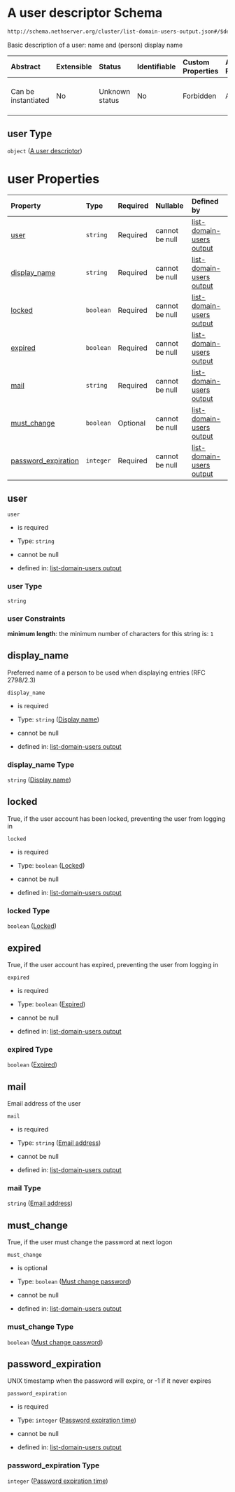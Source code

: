 # A user descriptor Schema

```txt
http://schema.nethserver.org/cluster/list-domain-users-output.json#/$defs/user
```

Basic description of a user: name and (person) display name

| Abstract            | Extensible | Status         | Identifiable | Custom Properties | Additional Properties | Access Restrictions | Defined In                                                                                      |
| :------------------ | :--------- | :------------- | :----------- | :---------------- | :-------------------- | :------------------ | :---------------------------------------------------------------------------------------------- |
| Can be instantiated | No         | Unknown status | No           | Forbidden         | Allowed               | none                | [list-domain-users-output.json\*](cluster/list-domain-users-output.json "open original schema") |

## user Type

`object` ([A user descriptor](list-domain-users-output-defs-a-user-descriptor.md))

# user Properties

| Property                                     | Type      | Required | Nullable       | Defined by                                                                                                                                                                                                                         |
| :------------------------------------------- | :-------- | :------- | :------------- | :--------------------------------------------------------------------------------------------------------------------------------------------------------------------------------------------------------------------------------- |
| [user](#user)                                | `string`  | Required | cannot be null | [list-domain-users output](list-domain-users-output-defs-a-user-descriptor-properties-user.md "http://schema.nethserver.org/cluster/list-domain-users-output.json#/$defs/user/properties/user")                                    |
| [display\_name](#display_name)               | `string`  | Required | cannot be null | [list-domain-users output](list-domain-users-output-defs-a-user-descriptor-properties-display-name.md "http://schema.nethserver.org/cluster/list-domain-users-output.json#/$defs/user/properties/display_name")                    |
| [locked](#locked)                            | `boolean` | Required | cannot be null | [list-domain-users output](list-domain-users-output-defs-a-user-descriptor-properties-locked.md "http://schema.nethserver.org/cluster/list-domain-users-output.json#/$defs/user/properties/locked")                                |
| [expired](#expired)                          | `boolean` | Required | cannot be null | [list-domain-users output](list-domain-users-output-defs-a-user-descriptor-properties-expired.md "http://schema.nethserver.org/cluster/list-domain-users-output.json#/$defs/user/properties/expired")                              |
| [mail](#mail)                                | `string`  | Required | cannot be null | [list-domain-users output](list-domain-users-output-defs-a-user-descriptor-properties-email-address.md "http://schema.nethserver.org/cluster/list-domain-users-output.json#/$defs/user/properties/mail")                           |
| [must\_change](#must_change)                 | `boolean` | Optional | cannot be null | [list-domain-users output](list-domain-users-output-defs-a-user-descriptor-properties-must-change-password.md "http://schema.nethserver.org/cluster/list-domain-users-output.json#/$defs/user/properties/must_change")             |
| [password\_expiration](#password_expiration) | `integer` | Required | cannot be null | [list-domain-users output](list-domain-users-output-defs-a-user-descriptor-properties-password-expiration-time.md "http://schema.nethserver.org/cluster/list-domain-users-output.json#/$defs/user/properties/password_expiration") |

## user



`user`

* is required

* Type: `string`

* cannot be null

* defined in: [list-domain-users output](list-domain-users-output-defs-a-user-descriptor-properties-user.md "http://schema.nethserver.org/cluster/list-domain-users-output.json#/$defs/user/properties/user")

### user Type

`string`

### user Constraints

**minimum length**: the minimum number of characters for this string is: `1`

## display\_name

Preferred name of a person to be used when displaying entries (RFC 2798/2.3)

`display_name`

* is required

* Type: `string` ([Display name](list-domain-users-output-defs-a-user-descriptor-properties-display-name.md))

* cannot be null

* defined in: [list-domain-users output](list-domain-users-output-defs-a-user-descriptor-properties-display-name.md "http://schema.nethserver.org/cluster/list-domain-users-output.json#/$defs/user/properties/display_name")

### display\_name Type

`string` ([Display name](list-domain-users-output-defs-a-user-descriptor-properties-display-name.md))

## locked

True, if the user account has been locked, preventing the user from logging in

`locked`

* is required

* Type: `boolean` ([Locked](list-domain-users-output-defs-a-user-descriptor-properties-locked.md))

* cannot be null

* defined in: [list-domain-users output](list-domain-users-output-defs-a-user-descriptor-properties-locked.md "http://schema.nethserver.org/cluster/list-domain-users-output.json#/$defs/user/properties/locked")

### locked Type

`boolean` ([Locked](list-domain-users-output-defs-a-user-descriptor-properties-locked.md))

## expired

True, if the user account has expired, preventing the user from logging in

`expired`

* is required

* Type: `boolean` ([Expired](list-domain-users-output-defs-a-user-descriptor-properties-expired.md))

* cannot be null

* defined in: [list-domain-users output](list-domain-users-output-defs-a-user-descriptor-properties-expired.md "http://schema.nethserver.org/cluster/list-domain-users-output.json#/$defs/user/properties/expired")

### expired Type

`boolean` ([Expired](list-domain-users-output-defs-a-user-descriptor-properties-expired.md))

## mail

Email address of the user

`mail`

* is required

* Type: `string` ([Email address](list-domain-users-output-defs-a-user-descriptor-properties-email-address.md))

* cannot be null

* defined in: [list-domain-users output](list-domain-users-output-defs-a-user-descriptor-properties-email-address.md "http://schema.nethserver.org/cluster/list-domain-users-output.json#/$defs/user/properties/mail")

### mail Type

`string` ([Email address](list-domain-users-output-defs-a-user-descriptor-properties-email-address.md))

## must\_change

True, if the user must change the password at next logon

`must_change`

* is optional

* Type: `boolean` ([Must change password](list-domain-users-output-defs-a-user-descriptor-properties-must-change-password.md))

* cannot be null

* defined in: [list-domain-users output](list-domain-users-output-defs-a-user-descriptor-properties-must-change-password.md "http://schema.nethserver.org/cluster/list-domain-users-output.json#/$defs/user/properties/must_change")

### must\_change Type

`boolean` ([Must change password](list-domain-users-output-defs-a-user-descriptor-properties-must-change-password.md))

## password\_expiration

UNIX timestamp when the password will expire, or -1 if it never expires

`password_expiration`

* is required

* Type: `integer` ([Password expiration time](list-domain-users-output-defs-a-user-descriptor-properties-password-expiration-time.md))

* cannot be null

* defined in: [list-domain-users output](list-domain-users-output-defs-a-user-descriptor-properties-password-expiration-time.md "http://schema.nethserver.org/cluster/list-domain-users-output.json#/$defs/user/properties/password_expiration")

### password\_expiration Type

`integer` ([Password expiration time](list-domain-users-output-defs-a-user-descriptor-properties-password-expiration-time.md))
